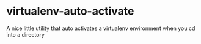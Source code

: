 # virtualenv-auto-activate
A nice little utility that auto activates a virtualenv environment when you cd into a directory
